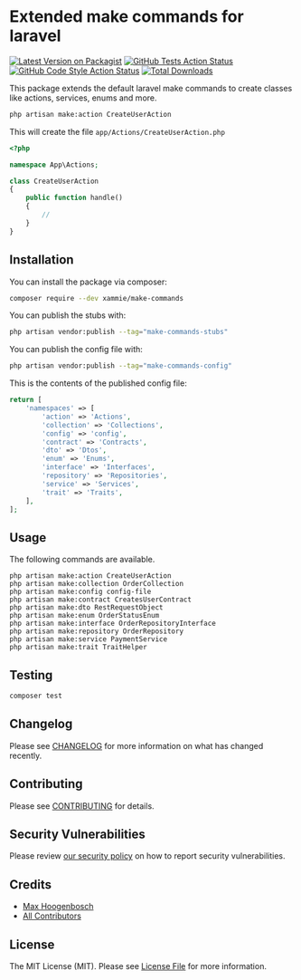 # Extended make commands for laravel

[![Latest Version on Packagist](https://img.shields.io/packagist/v/xammie/make-commands.svg?style=flat-square)](https://packagist.org/packages/xammie/make-commands)
[![GitHub Tests Action Status](https://img.shields.io/github/actions/workflow/status/xammie/make-commands/run-tests.yml?branch=main&label=tests&style=flat-square)](https://github.com/xammie/make-commands/actions?query=workflow%3Arun-tests+branch%3Amain)
[![GitHub Code Style Action Status](https://img.shields.io/github/actions/workflow/status/xammie/make-commands/pint.yml?branch=main&label=code%20style&style=flat-square)](https://github.com/xammie/make-commands/actions?query=workflow%3A"Fix+PHP+code+style+issues"+branch%3Amain)
[![Total Downloads](https://img.shields.io/packagist/dt/xammie/make-commands.svg?style=flat-square)](https://packagist.org/packages/xammie/make-commands)

This package extends the default laravel make commands to create classes like actions, services, enums and more.

```bash
php artisan make:action CreateUserAction
```

This will create the file `app/Actions/CreateUserAction.php`

```php
<?php

namespace App\Actions;

class CreateUserAction
{
    public function handle()
    {
        //
    }
}
```

## Installation

You can install the package via composer:

```bash
composer require --dev xammie/make-commands
```

You can publish the stubs with:

```bash
php artisan vendor:publish --tag="make-commands-stubs"
```

You can publish the config file with:

```bash
php artisan vendor:publish --tag="make-commands-config"
```

This is the contents of the published config file:

```php
return [
    'namespaces' => [
        'action' => 'Actions',
        'collection' => 'Collections',
        'config' => 'config',
        'contract' => 'Contracts',
        'dto' => 'Dtos',
        'enum' => 'Enums',
        'interface' => 'Interfaces',
        'repository' => 'Repositories',
        'service' => 'Services',
        'trait' => 'Traits',
    ],
];
```

## Usage

The following commands are available.

```
php artisan make:action CreateUserAction
php artisan make:collection OrderCollection
php artisan make:config config-file
php artisan make:contract CreatesUserContract
php artisan make:dto RestRequestObject
php artisan make:enum OrderStatusEnum
php artisan make:interface OrderRepositoryInterface
php artisan make:repository OrderRepository
php artisan make:service PaymentService
php artisan make:trait TraitHelper
```

## Testing

```bash
composer test
```

## Changelog

Please see [CHANGELOG](CHANGELOG.md) for more information on what has changed recently.

## Contributing

Please see [CONTRIBUTING](.github/CONTRIBUTING.md) for details.

## Security Vulnerabilities

Please review [our security policy](../../security/policy) on how to report security vulnerabilities.

## Credits

- [Max Hoogenbosch](https://github.com/Xammie)
- [All Contributors](../../contributors)

## License

The MIT License (MIT). Please see [License File](LICENSE.md) for more information.
